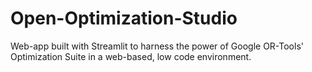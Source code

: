 # Open-Optimization-Studio
Web-app built with Streamlit to harness the power of Google OR-Tools' Optimization Suite in a web-based, low code environment. 
